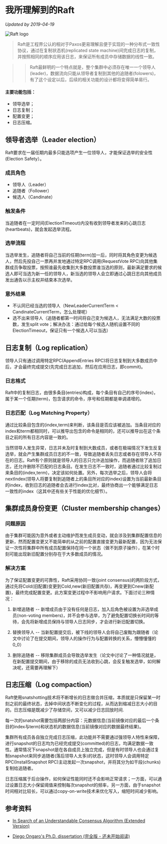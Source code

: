 # 我所理解到的Raft

*Updated by 2019-04-19*

![Raft logo](https://raft.github.io/logo/annie-solo.png)

> Raft是工程界公认的相对于Paxos更易理解且便于实现的一种分布式一致性协议，通过在复制状态机(replicated state machine)间完成日志的复制，并按照相同的顺序应用该日志，来保证所有成员中存储数据的线性一致。

>> Raft最鲜明的一个特点就是，整个集群中必须存在唯一一个领导人(leader)，数据流向只能从领导者复制到其他的追随者(folowers)，有了这个设定以后，后续的相关功能的设计都将变得简单易行。
#### 主要功能包括：   
* 领导选举；
* 日志复制；
* 配置变更；
* 日志压缩。

## 领导者选举（Leader election）

Raft要求在一届任期内最多只能选项产生一位领导人，才能保证选举的安全性(Election Safety）。

### 成员角色
* 领导人（Leader）
* 追随者（Follower）
* 候选人（Candinate）

### 触发条件
当追随者在一定时间(ElectionTimeout)内没有收到领导者发来的心跳日志(heartbeats)，就会发起选举流程。

### 选举流程
当选举发生，追随者将自己当前的任期(term)加一后，同时将其角色变更为候选人，然后先投自己一票再并发地通过特定RPC调用(RequestVote RPC)向其他集群成员争取投票，按照谁最先收集到大多数投票谁当选的原则，最新满足要求的候选人即可当选为新一任的领导人，新当选的领导人会立即通过心跳日志向其他成员发出通告以示主权并结束本次选举。

### 意外结果

* 不认同已经当选的领导人（NewLeaderCurrentTerm < CandinateCurrentTerm，怎么处理呢）
* 选不出来领导人（追随者都第一时间将自己变为候选人，无法满足大数的投票数，发生split vote；解决办法：通过给每个候选人随机设置不同的ElectionTimeout，保证只有一个候选人可以当选）


## 日志复制（Log replication）

领导人只有通过调用特定RPC(AppendEntries RPC)将日志复制到大多数成员中后，才会最终完成提交(先完成日志追加，然后在应用日志，即commit)。

### 日志格式
Raft中的复制日志，由很多条目(entries)构成，每个条目有自己的序号(index)，属于某一个任期(term)，包含请求的命令，序号和任期都是单调递增的。

### 日志匹配（Log Matching Property）
通过比较条目包含的(index,term)来判断，该条目是否应该被追加。当条目对应的index和term都相同时，可以推导出包含的命令是相同的，还可以推导出在这个条目之前的所有日志内容是一致的。

当然领导人发生异常，日志并未及时复制到大数成员，或者在极端情况下发生反复选举，就会产生集群成员日志的不一致，导致追随者丢失日志或者存在领导人不存在的日志。Raft有个原则就是领导人的日志只允许追加操作，而追随者除了追加日志，还允许删除不匹配的日志条目。在发生日志不一致时，追随者通过比较复制过来条目的(index,term)，决定该如何处置。另外，每次选举之后，领导人会将nextIndex(领导人将要复制到追随者上的条目所对应的index)设置为当前最新条目的index，收到日志的追随者会去进行index比对，最终协商出一个能够满足日志一致性的index（这其中还有些关于性能的优化细节）。

## 集群成员身份变更（Cluster membership changes）

### 问题原因
由于集群可能因为意外或者主动维护而发生成员变动，就会涉及到集群配置信息的更新，然而配置变更又不能简单的从之前的配置直接变更为最新配置，因为无法保证一次性将集群中所有成员配置保持在同一个状态（做不到原子操作），在某个时刻可能出现新旧配置分别存在于大多数成员的情况。

### 解决方案
为了保证配置变更的可靠性，Raft采用协同一致(joint consensus)的两阶段方式，通过先将Cold(旧配置)变更到Cold,new(新旧配置共存)，再变更到Cnew(新配置)，最终完成配置变更。此方案变更过程中不影响用户请求。下面讨论三种情况：

1. 新增追随者 -- 新增成员由于没有任何是日志，加入后角色被设置为非选举成员(non-voting members)，并不会参与选举，为了避免配置切换长时间的等待，会先将新增成员保持与领导人日志同步，才会进行新旧配置切换。

2. 替换领导人 -- 当新配置提交后，被下线的领导人会将自己废黜为跟随者（论文中讨论了在提交期间，领导人的操作行为与配置转换的关系，懵懵懂懂的0_0）

3. 删除追随者 -- 移除集群成员会导致选举发生（论文中讨论了一种情况就是，在新配置提交期间，由于移除的成员无法收到心跳，会反复触发选举，如何解决呢，还需要再理解下）

## 日志压缩（Log compaction）

Raft使用snatshotting技术将不断增长的日志做合并压缩，本质就是只保留某一时刻之前的最终状态，去掉中间状态不断变化的过程，从而达到缩减日志大小的目的。日志压缩是既减少了存储空间，又可以减少日志回放时间.

每一次的snatshot需要包括两部分内容：元数据信息(当前镜像对应的最后一个条目的index与term)和状态机的数据信息(当前镜像对应的数据最终结果)。

集群所有成员各自独立完成日志压缩，此功能并不需要通过强领导人特性来保障，进行snapshot的日志均为已经完成提交(committed)的日志，均满足数据一致性。通常情况下snapshot是在各自成员上独立完成，但是有时领导人也会通过复制snapshot来同步追随者(落后领导人太多)的状态，这时领导人会调用特定RPC(InstallSnapshot RPC)主动发起一次snapshot，并将其分为如干段(chunks)复制给追随者。

日志压缩属于后台操作，如何保证性能同时还不会影响正常请求；一方面，可以通过设置日志大小保留阈值来控制每次snapshot的频率，另一方面，由于snapshot时间相对比较长，可以通过copy-on-write技术来优化写入，缩短时间减少影响。

## 参考资料
* [In Search of an Understandable Consensus Algorithm (Extended Version)](https://raft.github.io/raft.pdf)

* [Diego Ongaro's Ph.D. dissertation (完全版 - 还未开始阅读)](https://github.com/ongardie/dissertation#readme)